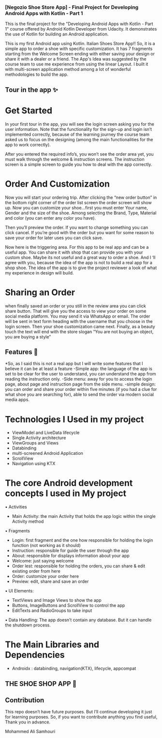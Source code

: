 ### [Negozio Shoe Store App] - Final Project for Developing Android Apps with Kotlin - Part 1

This is the final project for the "Developing Android Apps with Kotlin - Part 1" course offered by Android Kotlin Developer from Udacity. It demonstrates the use of Kotlin for building an Android application.

This is my first Android app using Kotlin. Italian Shoes Store App!! So, it is a simple app to order a shoe with specific customization. It has 7 fragments starting from the Welcome Screen ending with either saving your design or share it with a dealer or a friend. The App's Idea was suggested by the course team to use me experience from using the linear Layout. I built it with multi-screen application method among a lot of wonderful methodologies to build the app.

## Tour in the app ✨ 
# Get Started 

In your first tour in the app, you will see the login screen asking you for the user information. Note that the functionality for the sign-up and login isn’t implemented correctly, because of the learning journey the course team asked us to focus on the designing (among the main functionalities for the app to work correctly). 

After you entered the required info’s, you won’t see the order area yet, you must walk through the welcome & instruction screens. The instruction screen is a simple screen to guide you how to deal with the app correctly. 

# Order And Customization 

Now you will start your ordering trip. After clicking the “new order button” in the bottom right corner of the order list screen the order screen will show up. Now you can customize your shoe…first you must enter Your name, Gender and the size of the shoe. Among selecting the Brand, Type, Material and color (you can enter any color you have).

Then you’ll preview the order. If you want to change something you can click cancel. If you’re good with the order but you want for some reason to save your order for later uses you can click save. 

Now here is the triggering area. For this app to be real app and can be a useful app. You can share it with shop that can provide you with your custom shoe. Maybe its not useful and a great way to order a shoe. And I ‘ll agree with you, because the idea of the app is not to build a real app for a shop shoe. The idea of the app is to give the project reviewer a look of what my experience in design will build. 

# Sharing an Order 

when finally saved an order or you still in the review area you can click share button. That will give you the access to view your order on some social media platform. You may send it via WhatsApp or email. The order will be sent in text form heading with the username that you choose in the login screen. Then your shoe customization came next. Finally, as a beauty touch the text will end with the store slogan “You are not buying an object, you are buying a style”

## Features 📝

*So, as I said this is not a real app but I will write some features that I believe it can be at least a feature 
-Simple app: the language of the app is set to be clear for the user to understand, you can understand the app from reading the instruction only.
-Side menu: away for you to access the login page, about page and instruction page from the side menu.
-simple design: you can order and share your order within five minutes (if you had a clue for what shoe you are searching for), able to send the order via modern social media apps.
# Technologies I Used in my project
-	ViewModel and LiveData lifecycle
-	Single Activity architecture
-	ViewGroups and Views
-	Databinding 
-	multi-screened Android Application
-	ScrollView 
-	Navigation using KTX 
# The core Android development concepts I used in My project
•	Activities 
-	Main Activity: the main Activity that holds the app logic within the single Activity method

•	Fragments 
-	Login: first fragment and the one how responsible for holding the login function (not working as it should)
-	Instruction: responsible for guide the user through the app
-	About: responsible for displays information about your app
-	Welcome: just saying welcome 
-	Order lest: responsible for holding the orders, you can share & edit existing order from here
-	Order: customize your order here
-	Preview: edit, share and save an order

•	UI Elements:
-	TextViews and Image Views to show the app
-	Buttons, ImageButtons and ScrollView to control the app
-	EditTexts and RadioGroups to take input 

•	Data Handling: The app doesn’t contain any database. But it can handle the shutdown process. 

# The Main Libraries and Dependencies
-	Androidx : databinding, navigation(KTX), lifecycle, appcompat
## THE SHOE SHOP APP 📱



## Contribution
This repo doesn’t have future purposes. But I’ll continue developing it just for learning purposes. So, if you want to contribute anything you find useful, Thank you in advance. 


Mohammed Ali Samhouri
